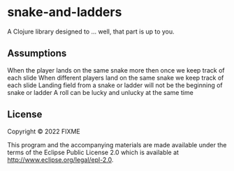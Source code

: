 # snake-and-ladders

A Clojure library designed to ... well, that part is up to you.

## Assumptions

When the player lands on the same snake more then once we keep track of each slide
When different players land on the same snake we keep track of each slide
Landing field from a snake or ladder will not be the beginning of snake or ladder
A roll can be lucky and unlucky at the same time

## License

Copyright © 2022 FIXME

This program and the accompanying materials are made available under the
terms of the Eclipse Public License 2.0 which is available at
http://www.eclipse.org/legal/epl-2.0.
